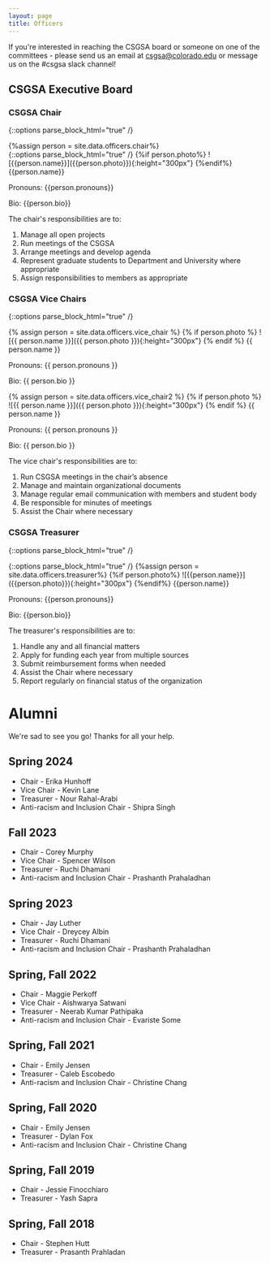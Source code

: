 ```yaml
---
layout: page
title: Officers
---
```

If you're interested in reaching the CSGSA board or someone on one of the committees - please send us an email at csgsa@colorado.edu or message us on the #csgsa slack channel!
## CSGSA Executive Board

### CSGSA Chair

{::options parse_block_html="true" /}
<div class="container">
<div class="row">
{%assign person = site.data.officers.chair%}
<div class="col-sm-4">
<div class="card">
{::options parse_block_html="true" /}
{%if person.photo%}
![{{person.name}}]({{person.photo}}){:height="300px"}
{%endif%}
{{person.name}}

Pronouns: {{person.pronouns}}

Bio: {{person.bio}}
</div>
</div>

<div class="col-sm-8">
The chair's responsibilities are to:

1. Manage all open projects
2. Run meetings of the CSGSA
3. Arrange meetings and develop agenda
4. Represent graduate students to Department and University where appropriate
5. Assign responsibilities to members as appropriate

</div>
</div>
</div>

### CSGSA Vice Chairs

{::options parse_block_html="true" /}
<div class="container">
<div class="row">
<!-- Vice Chair -->
<div class="col-sm-4">
<div class="card">
{% assign person = site.data.officers.vice_chair %}
{% if person.photo %}
![{{ person.name }}]({{ person.photo }}){:height="300px"}
{% endif %}
{{ person.name }}

Pronouns: {{ person.pronouns }}

Bio: {{ person.bio }}
</div>
</div>

<!-- Vice Chair 2 -->
<div class="col-sm-4">
<div class="card">
{% assign person = site.data.officers.vice_chair2 %}
{% if person.photo %}
![{{ person.name }}]({{ person.photo }}){:height="300px"}
{% endif %}
{{ person.name }}

Pronouns: {{ person.pronouns }}

Bio: {{ person.bio }}
</div>
</div>

<!-- Responsibilities -->
<div class="col-sm-4">
<div>
The vice chair's responsibilities are to:
<ol>
<li>Run CSGSA meetings in the chair’s absence</li>
<li>Manage and maintain organizational documents</li>
<li>Manage regular email communication with members and student body</li>
<li>Be responsible for minutes of meetings</li>
<li>Assist the Chair where necessary</li>
</ol>
</div>
</div>
</div>
</div>



### CSGSA Treasurer

{::options parse_block_html="true" /}
<div class="container">
<div class="row">
<div class="col-sm-4">
<div class="card">
{::options parse_block_html="true" /}
{%assign person = site.data.officers.treasurer%}
{%if person.photo%}
![{{person.name}}]({{person.photo}}){:height="300px"}
{%endif%}
{{person.name}}

Pronouns: {{person.pronouns}}

Bio: {{person.bio}}
</div>
</div>

<div class="col-sm-8">
The treasurer's responsibilities are to:

1. Handle any and all financial matters
2. Apply for funding each year from multiple sources
3. Submit reimbursement forms when needed
4. Assist the Chair where necessary
5. Report regularly on financial status of the organization
</div>
</div>
</div>


# Alumni

We're sad to see you go! Thanks for all your help.

<!-- <h3>CSGSA Chair</h3>
<ul>
  {% assign chair = site.data.officers.alumni | where: "title", "Chair" | first %}
  {% for person in chair.people %}
    <li>{{ person.years }} &raquo; {{ person.name }}</li>
  {% endfor %}
</ul>

<h3>CSGSA Vice Chair</h3>
<ul>
  {% assign vice_chair = site.data.officers.alumni | where: "title", "Vice Chair" | first %}
  {% for person in vice_chair.people %}
    <li>{{ person.years }} &raquo; {{ person.name }}</li>
  {% endfor %}
</ul>

<h3>CSGSA Treasurer</h3>
<ul>
  {% assign treasurer = site.data.officers.alumni | where: "title", "Treasurer" | first %}
  {% for person in treasurer.people %}
    <li>{{ person.years }} &raquo; {{ person.name }}</li>
  {% endfor %}
</ul> -->



## Spring 2024

* Chair - Erika Hunhoff
* Vice Chair - Kevin Lane
* Treasurer - Nour Rahal-Arabi
* Anti-racism and Inclusion Chair - Shipra Singh




## Fall 2023

* Chair - Corey Murphy
* Vice Chair - Spencer Wilson
* Treasurer - Ruchi Dhamani
* Anti-racism and Inclusion Chair - Prashanth Prahaladhan


## Spring 2023

* Chair - Jay Luther
* Vice Chair - Dreycey Albin
* Treasurer - Ruchi Dhamani
* Anti-racism and Inclusion Chair - Prashanth Prahaladhan


## Spring, Fall 2022

* Chair - Maggie Perkoff
* Vice Chair - Aishwarya Satwani
* Treasurer - Neerab Kumar Pathipaka
* Anti-racism and Inclusion Chair - Evariste Some


## Spring, Fall 2021

* Chair - Emily Jensen
* Treasurer - Caleb Escobedo
* Anti-racism and Inclusion Chair - Christine Chang


## Spring, Fall 2020

* Chair - Emily Jensen
* Treasurer - Dylan Fox
* Anti-racism and Inclusion Chair - Christine Chang


## Spring, Fall 2019

* Chair - Jessie Finocchiaro
* Treasurer - Yash Sapra


## Spring, Fall 2018

* Chair - Stephen Hutt
* Treasurer - Prasanth Prahladan


